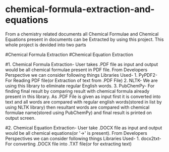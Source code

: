 # chemical-formula-extraction-and-equations
From a chemistry related documents all Chemical Formulae and Chemical Equations present in documents can be Extracted by using this project. This whole project is devided into two parts

#Chemical Formula Extraction
#Chemical Equation Extraction

#1. Chemical Formula Extraction- User takes .PDF file as input and output would be all chemical formulae present in PDF file. From Developers Perspective we can consider following things Libraries Used- 1. PyPDF2- For Reading PDF file(or Extraction of text from .PDF File) 2. NLTK- We are using this library to eliminate regular English words. 3. PubChemPy- For finding final result by comparing result with chemical formula already present in this library. As .PDF File is given as input first it is converted into text and all words are compared with regular english words(stored in list by using NLTK library) then resultant words are compared with chemical formulae name(stored using PubChemPy) and final result is printed on output screen.

#2. Chemical Equation Extraction- User take .DOCX file as input and output would be all chemical equations(or '->' is present). From Developers Perspectives we can consider following things Libraries Used- 1. docx2txt- For converting .DOCX file into .TXT file(or for extracting text)
